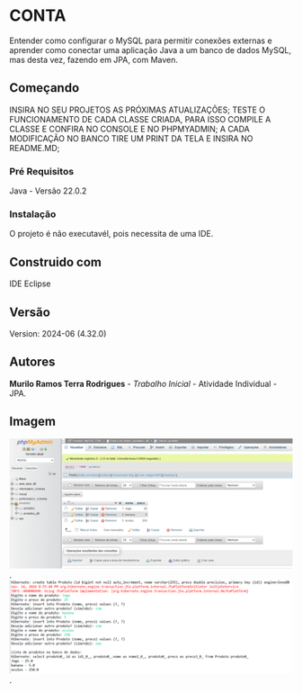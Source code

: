 # CONTA

Entender como configurar o MySQL para permitir conexões externas e aprender como conectar uma aplicação Java a um banco de dados MySQL, mas desta vez, fazendo em JPA, com Maven.

## Começando

INSIRA NO SEU PROJETOS AS PRÓXIMAS ATUALIZAÇÕES;
TESTE O FUNCIONAMENTO DE CADA CLASSE CRIADA, PARA ISSO COMPILE A CLASSE E
CONFIRA NO CONSOLE E NO PHPMYADMIN;
A CADA MODIFICAÇÃO NO BANCO TIRE UM PRINT DA TELA E INSIRA NO README.MD;

### Pré Requisitos

Java - Versão 22.0.2

### Instalação

O projeto é não executavél, pois necessita de uma IDE.

## Construido com 

IDE Eclipse

## Versão 

Version: 2024-06 (4.32.0)

## Autores 

**Murilo Ramos Terra Rodrigues** - *Trabalho Inicial* - Atividade Individual - JPA.

## Imagem

![JPA](https://github.com/murilove69/JPA/blob/master/Banco%20Atualizado.png).
![JPA](https://github.com/murilove69/JPA/blob/master/Console%20Funcionando.png).
